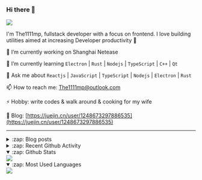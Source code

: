 ### Hi there 👋

![](https://komarev.com/ghpvc/?username=1111mp&color=green)

I'm The1111mp, fullstack developer with a focus on frontend. I love building utilities aimed at increasing Developer productivity 🙌

🔭 I’m currently working on Shanghai Netease

🌱 I’m currently learning `Electron` | `Rust` | `Nodejs` | `TypeScript` | `C++` | `Qt`

💬 Ask me about `Reactjs` | `JavaScript` | `TypeScript` | `Nodejs` | `Electron` | `Rust`

📫 How to reach me: <a href="mailto:The1111mp@outlook.com">The1111mp@outlook.com</a>

⚡ Hobby: write codes & walk around & cooking for my wife

📖 Blog: [https://juejin.cn/user/1248673297886535](https://juejin.cn/user/1248673297886535)

***

<details>
  <summary>:zap: Blog posts</summary>

  - [这里有从零开始构建现代化前端UI组件库所需要的一切](https://juejin.cn/post/7324011329883045915)
  - [使用 nvm-desktop 轻松安装和管理多个 node 版本](https://juejin.cn/post/7267791228872179727)
  - [Electron 中集成 SQLite3 数据库的最佳实践](https://juejin.cn/post/7202807471881306172)
  - [从0开发IM，单聊群聊在线离线消息以及消息的已读未读功能](https://juejin.cn/post/7202583557751865401)
  - [Electron（网页）中实现接近微信消息发送体验的消息输入框及界面](https://juejin.cn/post/7252505446396575781)
  - [Qt中基于QWebEngineView和QWebChannel实现与web的交互](https://juejin.cn/post/7238423148555501629)
</details>

<details>
  <summary>:zap: Recent Github Activity</summary>

  <!--START_SECTION:activity-->
1. 🗣 Commented on [#1945](https://github.com/clash-verge-rev/clash-verge-rev/pull/1945#issuecomment-2446158610) in [clash-verge-rev/clash-verge-rev](https://github.com/clash-verge-rev/clash-verge-rev)
2. 🗣 Commented on [#1945](https://github.com/clash-verge-rev/clash-verge-rev/pull/1945#issuecomment-2445622194) in [clash-verge-rev/clash-verge-rev](https://github.com/clash-verge-rev/clash-verge-rev)
3. 🗣 Commented on [#132](https://github.com/1111mp/nvm-desktop/issues/132#issuecomment-2443932983) in [1111mp/nvm-desktop](https://github.com/1111mp/nvm-desktop)
4. 🗣 Commented on [#131](https://github.com/1111mp/nvm-desktop/issues/131#issuecomment-2443583746) in [1111mp/nvm-desktop](https://github.com/1111mp/nvm-desktop)
5. 💪 Opened PR [#1945](https://github.com/clash-verge-rev/clash-verge-rev/pull/1945) in [clash-verge-rev/clash-verge-rev](https://github.com/clash-verge-rev/clash-verge-rev)
6. 🗣 Commented on [#129](https://github.com/1111mp/nvm-desktop/issues/129#issuecomment-2436761075) in [1111mp/nvm-desktop](https://github.com/1111mp/nvm-desktop)
7. 🗣 Commented on [#131](https://github.com/1111mp/nvm-desktop/issues/131#issuecomment-2434071821) in [1111mp/nvm-desktop](https://github.com/1111mp/nvm-desktop)
8. 🗣 Commented on [#131](https://github.com/1111mp/nvm-desktop/issues/131#issuecomment-2425719184) in [1111mp/nvm-desktop](https://github.com/1111mp/nvm-desktop)
9. 🗣 Commented on [#131](https://github.com/1111mp/nvm-desktop/issues/131#issuecomment-2425519205) in [1111mp/nvm-desktop](https://github.com/1111mp/nvm-desktop)
10. 🗣 Commented on [#128](https://github.com/1111mp/nvm-desktop/issues/128#issuecomment-2422492724) in [1111mp/nvm-desktop](https://github.com/1111mp/nvm-desktop)
  <!--END_SECTION:activity-->
</details>

<details open>
  <summary>:zap: Github Stats</summary>

  <img align="center" src="https://github-readme-stats-sigma-five.vercel.app/api?username=1111mp&show_icons=true&hide_border=true&theme=gruvbox" />
</details>

<details open>
  <summary>:zap: Most Used Languages</summary>

  <img align="center" src="https://github-readme-stats-sigma-five.vercel.app/api/top-langs/?username=1111mp&layout=compact&show_icons=true&hide_border=true&theme=gruvbox" />
</details>


<!--
**1111mp/1111mp** is a ✨ _special_ ✨ repository because its `README.md` (this file) appears on your GitHub profile.

Here are some ideas to get you started:

- 🔭 I’m currently working on ...
- 🌱 I’m currently learning ...
- 👯 I’m looking to collaborate on ...
- 🤔 I’m looking for help with ...
- 💬 Ask me about ...
- 📫 How to reach me: ...
- 😄 Pronouns: ...
- ⚡ Fun fact: ...
-->
